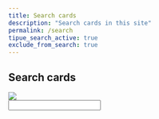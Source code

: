 ```yaml
---
title: Search cards
description: "Search cards in this site"
permalink: /search
tipue_search_active: true
exclude_from_search: true
---
```


## Search cards

<link rel="stylesheet" href="{{ "/_pages/assets/tipuesearch/css/normalize.css" | relative_url }}">
<script src="{{ "/_pages/assets/js/jquery-3.3.1.min.js" | relative_url}}"></script>
<script src="{{ "/_pages/assets/tipuesearch/tipuesearch_content.js" | relative_url }}"></script>
<link rel="stylesheet" href="{{ "/_pages/assets/tipuesearch/css/tipuesearch.css" | relative_url }}">
<script src="{{ "/_pages/assets/tipuesearch/tipuesearch_set.js" | relative_url }}"></script>
<script src="{{ "/_pages/assets/tipuesearch/tipuesearch.min.js" | relative_url }}"></script>

<form action="{{ page.url | relative_url }}">
  <div class="tipue_search_left"><img src="{{ "/_pages/assets/tipuesearch/search.png" | relative_url }}" class="tipue_search_icon"></div>
  <div class="tipue_search_right"><input type="text" name="q" id="tipue_search_input" pattern=".{2,}" title="At least 2 characters" required></div>
  <div style="clear: both;"></div>
</form>

<div id="tipue_search_content"></div>

<script>
$(document).ready(function() {
  $('#tipue_search_input').tipuesearch();
});
</script>

